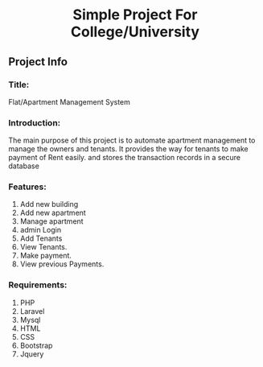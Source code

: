 # <p align="center">Simple Project For College/University</p>



##  Project Info

### Title: 
Flat/Apartment Management System

### Introduction:
The main purpose of this project is to automate apartment management to manage the 
owners and tenants. It provides the way for tenants to make payment of Rent easily. and stores the 
transaction records in a secure database

### Features:
1. Add new building
2. Add new apartment
3. Manage apartment
4. admin Login
5. Add Tenants
6. View Tenants.
7. Make payment.
8. View previous Payments.

### Requirements:
1. PHP
2. Laravel
3. Mysql
4. HTML
5. CSS 
6. Bootstrap
7. Jquery

